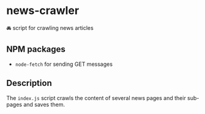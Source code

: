 # news-crawler
🚘 script for crawling news articles

## NPM packages
- `node-fetch` for sending GET messages

## Description
The `index.js` script crawls the content of several news pages and their sub-pages and saves them.
